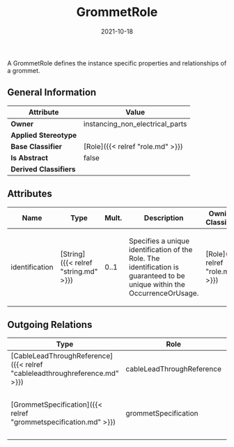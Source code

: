 ﻿---
title: GrommetRole
toc: false
type: specs
date: "2021-10-18"
draft: false
specification: VEC
version: 1.2.1
documentType: "Recommendation"
elementType: Class
classes:
  - GrommetRole
menu_name: vec-1.2.1
---
<p> A GrommetRole defines the instance specific properties and relationships of a grommet.      </p>

## General Information

| Attribute               | Value |
|-------------------------|-------|
| **Owner**               | instancing_non_electrical_parts |
| **Applied Stereotype**  |   |
| **Base Classifier**     | [Role]({{< relref "role.md" >}})<br/>  |
| **Is Abstract**         | false |
| **Derived Classifiers** |   |

## Attributes
|  Name  |  Type  |  Mult.  |  Description  |  Owning Classifier  |
|--------|--------|---------|---------------|--------------|
|identification | [String]({{< relref "string.md" >}}) | 0..1 | <p> Specifies a unique identification of the Role. The identification is guaranteed to be unique within the OccurrenceOrUsage.      </p> | [Role]({{< relref "role.md" >}}) |

## Outgoing Relations
|    Type  |   Role   |   Mult.   |   Mult.   |   Description   |
|----------|----------|-----------|-----------|-----------------|
| [CableLeadThroughReference]({{< relref "cableleadthroughreference.md" >}}) | cableLeadThroughReference | 0..* | 1 |  |
| [GrommetSpecification]({{< relref "grommetspecification.md" >}}) | grommetSpecification | 1 | 0..* | <p> References the <i>GrommetSpecification</i> that is instanced by this <i>GrommetRole.</i>      </p> |
